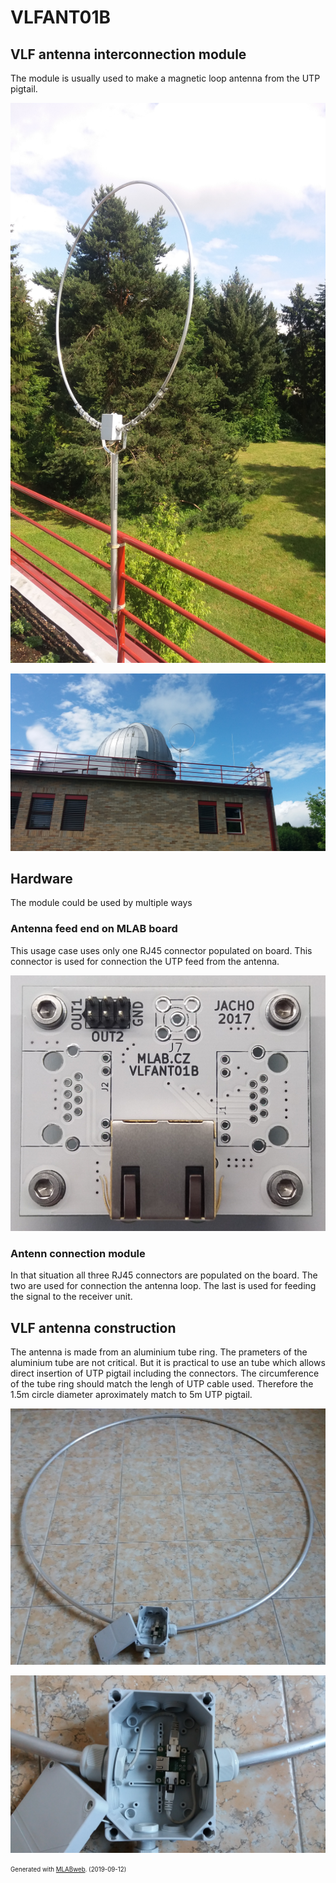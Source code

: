 <!--- Name:VLFANT01B: --->
# VLFANT01B
<!--- LongName --->
## VLF antenna interconnection module
<!--- ELongName --->

<!--- Lead --->

<!--- ELead --->

The module is usually used to make a magnetic loop antenna from the UTP pigtail.

![VLFANT01B](doc/img/VLF_antenna.jpg)

![VLF antenna mounted on Valasske Mezirici observatory](doc/img/VLF_antenna_valmez.jpg)

<!--- Description --->
<!--- EDescription --->
<!--- Content --->

## Hardware

The module could be used by multiple ways

### Antenna feed end on MLAB board

This usage case uses only one RJ45 connector populated on board. This connector is used for connection the UTP feed from the antenna.

![VLFANT01B](doc/img/VLFANT01B_top_big.jpg)

### Antenn connection module

In that situation all three RJ45 connectors are populated on the board. The two are used for connection the antenna loop. The last is used for feeding the signal to the receiver unit.


## VLF antenna construction

The antenna is made from an aluminium tube ring. The prameters of the aluminium tube are not critical. But it is practical to use an tube which allows direct insertion of UTP pigtail including the connectors.
The circumference of the tube ring should match the lengh of UTP cable used. Therefore the 1.5m circle diameter aproximately match to 5m UTP pigtail.   

![VLFANT01B](doc/img/Antenna_construction/antenna_premounted.jpg)

![VLFANT01B](doc/img/Antenna_construction/VLFANT01B_installed.jpg)


<!--- EContent --->
<sub><sup> Generated with [MLABweb](https://github.com/MLAB-project/MLABweb). (2019-09-12)</sup></sub>
